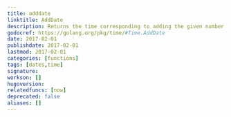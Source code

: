 ```yaml
---
title: adddate
linktitle: AddDate
description: Returns the time corresponding to adding the given number of years, months, and days passed to the function.
godocref: https://golang.org/pkg/time/#Time.AddDate
date: 2017-02-01
publishdate: 2017-02-01
lastmod: 2017-02-01
categories: [functions]
tags: [dates,time]
signature:
workson: []
hugoversion:
relatedfuncs: [now]
deprecated: false
aliases: []
---
```


<!-- Look to example in docs site here: https://github.com/spf13/hugo/blob/master/docs/layouts/index.html--e.g., can be paired with now and where -->

